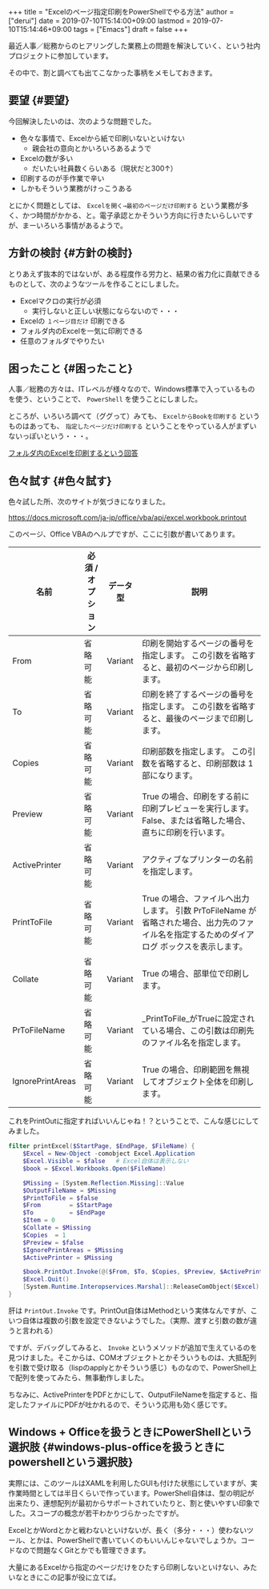 +++
title = "Excelのページ指定印刷をPowerShellでやる方法"
author = ["derui"]
date = 2019-07-10T15:14:00+09:00
lastmod = 2019-07-10T15:14:46+09:00
tags = ["Emacs"]
draft = false
+++

最近人事／総務からのヒアリングした業務上の問題を解決していく、という社内プロジェクトに参加しています。

その中で、割と調べても出てこなかった事柄をメモしておきます。

<!--more-->


## 要望 {#要望}

今回解決したいのは、次のような問題でした。

-   色々な事情で、Excelから紙で印刷いないといけない
    -   親会社の意向とかいろいろあるようで
-   Excelの数が多い
    -   だいたい社員数くらいある（現状だと300↑）
-   印刷するのが手作業で辛い
-   しかもそういう業務がけっこうある

とにかく問題としては、 `Excelを開く→最初のページだけ印刷する` という業務が多く、かつ時間がかかる、と。電子承認とかそういう方向に行きたいらしいですが、まーいろいろ事情があるようで。


## 方針の検討 {#方針の検討}

とりあえず抜本的ではないが、ある程度作る労力と、結果の省力化に貢献できるものとして、次のようなツールを作ることにしました。

-   Excelマクロの実行が必須
    -   実行しないと正しい状態にならないので・・・
-   Excelの `１ページ目だけ` 印刷できる
-   フォルダ内のExcelを一気に印刷できる
-   任意のフォルダでやりたい


## 困ったこと {#困ったこと}

人事／総務の方々は、ITレベルが様々なので、Windows標準で入っているものを使う、ということで、 `PowerShell` を使うことにしました。

ところが、いろいろ調べて（ググって）みても、 `ExcelからBookを印刷する` というものはあっても、 `指定したページだけ印刷する` ということをやっている人がまずいないっぽいという・・・。

[フォルダ内のExcelを印刷するという回答](https://stackoverflow.com/questions/47602222/printing-all-excel-files-in-a-folder-using-powershell)


## 色々試す {#色々試す}

色々試した所、次のサイトが気づきになりました。

<https://docs.microsoft.com/ja-jp/office/vba/api/excel.workbook.printout>

このページ、Office VBAのヘルプですが、ここに引数が書いてあります。

| 名前             | 必須 / オプション | データ型 | 説明                                                                             |
|----------------|------------|------|--------------------------------------------------------------------------------|
| From             | 省略可能   | Variant | 印刷を開始するページの番号を指定します。 この引数を省略すると、最初のページから印刷します。 |
| To               | 省略可能   | Variant | 印刷を終了するページの番号を指定します。 この引数を省略すると、最後のページまで印刷します。 |
| Copies           | 省略可能   | Variant | 印刷部数を指定します。 この引数を省略すると、印刷部数は 1 部になります。         |
| Preview          | 省略可能   | Variant | True の場合、印刷をする前に印刷プレビューを実行します。 False、または省略した場合、直ちに印刷を行います。 |
| ActivePrinter    | 省略可能   | Variant | アクティブなプリンターの名前を指定します。                                       |
| PrintToFile      | 省略可能   | Variant | True の場合、ファイルへ出力します。 引数 PrToFileName が省略された場合、出力先のファイル名を指定するためのダイアログ ボックスを表示します。 |
| Collate          | 省略可能   | Variant | True の場合、部単位で印刷します。                                                |
| PrToFileName     | 省略可能   | Variant | \_PrintToFile\_がTrueに設定されている場合、この引数は印刷先のファイル名を指定します。 |
| IgnorePrintAreas | 省略可能   | Variant | True の場合、印刷範囲を無視してオブジェクト全体を印刷します。                    |

これをPrintOutに指定すればいいんじゃね！？ということで、こんな感じにしてみました。

```powershell
filter printExcel($StartPage, $EndPage, $FileName) {
    $Excel = New-Object -comobject Excel.Application
    $Excel.Visible = $false   # Excel自体は表示しない
    $book = $Excel.Workbooks.Open($FileName)

    $Missing = [System.Reflection.Missing]::Value
    $OutputFileName = $Missing
    $PrintToFile = $false
    $From        = $StartPage
    $To          = $EndPage
    $Item = 0
    $Collate = $Missing
    $Copies  = 1
    $Preview = $false
    $IgnorePrintAreas = $Missing
    $ActivePrinter = $Missing

    $book.PrintOut.Invoke(@($From, $To, $Copies, $Preview, $ActivePrinter, $PrintToFile, $Collate, $OutputFileName, $IgnorePrintArea))
    $Excel.Quit()
    [System.Runtime.Interopservices.Marshal]::ReleaseComObject($Excel) | Out-Null
}
```

肝は `PrintOut.Invoke` です。PrintOut自体はMethodという実体なんですが、こいつ自体は複数の引数を設定できないようでした。（実際、渡すと引数の数が違うと言われる）

ですが、デバッグしてみると、 `Invoke` というメソッドが追加で生えているのを見つけました。そこからは、COMオブジェクトとかそういうものは、大抵配列を引数で受け取る（lispのapplyとかそういう感じ）ものなので、PowerShell上で配列を使ってみたら、無事動作しました。

ちなみに、ActivePrinterをPDFとかにして、OutputFileNameを指定すると、指定したファイルにPDFが吐かれるので、そういう応用も効く感じです。


## Windows + Officeを扱うときにPowerShellという選択肢 {#windows-plus-officeを扱うときにpowershellという選択肢}

実際には、このツールはXAMLを利用したGUIも付けた状態にしていますが、実作業時間としては半日くらいで作っています。PowerShell自体は、型の明記が出来たり、連想配列が最初からサポートされていたりと、割と使いやすい印象でした。スコープの概念が若干わかりづらかったですが。

ExcelとかWordとかと戦わないといけないが、長く（多分・・・）使わないツール、とかは、PowerShellで書いていくのもいいんじゃないでしょうか。コードなので問題なくGitとかでも管理できます。

大量にあるExcelから指定のページだけをひたすら印刷しないといけない、みたいなときにこの記事が役に立てば。
